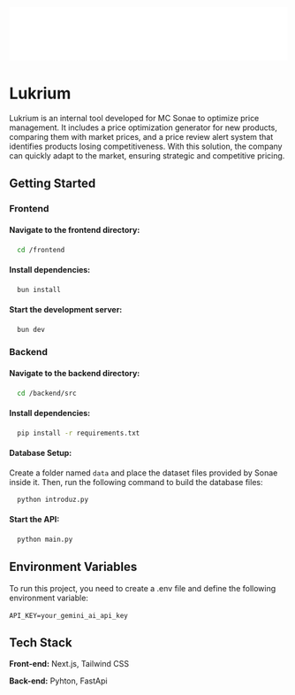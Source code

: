

![Logo](https://github.com/gxnca/Lukrium/blob/main/frontend/public/images/lukrium.png?raw=true)
# Lukrium 

Lukrium is an internal tool developed for MC Sonae to optimize price management. It includes a price optimization generator for new products, comparing them with market prices, and a price review alert system that identifies products losing competitiveness. With this solution, the company can quickly adapt to the market, ensuring strategic and competitive pricing.


## Getting Started

### Frontend

#### Navigate to the frontend directory:

```bash
  cd /frontend
```

#### Install dependencies:

```bash
  bun install
```

#### Start the development server:

```bash
  bun dev
```

### Backend

#### Navigate to the backend directory:

```bash
  cd /backend/src
```

#### Install dependencies:

```bash
  pip install -r requirements.txt
```

#### Database Setup:

Create a folder named `data` and place the dataset files provided by Sonae inside it.
Then, run the following command to build the database files:
```bash
  python introduz.py
```

#### Start the API:
```bash
  python main.py
```



## Environment Variables

To run this project, you need to create a .env file and define the following environment variable:

`API_KEY=your_gemini_ai_api_key`



## Tech Stack

**Front-end:** Next.js, Tailwind CSS

**Back-end:** Pyhton, FastApi

